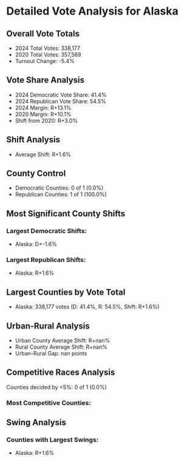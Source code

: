 # Detailed Vote Analysis for Alaska

## Overall Vote Totals

* 2024 Total Votes: 338,177
* 2020 Total Votes: 357,569
* Turnout Change: -5.4%

## Vote Share Analysis

* 2024 Democratic Vote Share: 41.4%
* 2024 Republican Vote Share: 54.5%
* 2024 Margin: R+13.1%
* 2020 Margin: R+10.1%
* Shift from 2020: R+3.0%

## Shift Analysis

* Average Shift: R+1.6%

## County Control

* Democratic Counties: 0 of 1 (0.0%)
* Republican Counties: 1 of 1 (100.0%)

## Most Significant County Shifts

### Largest Democratic Shifts:
* Alaska: D+-1.6%

### Largest Republican Shifts:
* Alaska: R+1.6%

## Largest Counties by Vote Total

* Alaska: 338,177 votes (D: 41.4%, R: 54.5%, Shift: R+1.6%)

## Urban-Rural Analysis

* Urban County Average Shift: R+nan%
* Rural County Average Shift: R+nan%
* Urban-Rural Gap: nan points

## Competitive Races Analysis

Counties decided by <5%: 0 of 1 (0.0%)

### Most Competitive Counties:

## Swing Analysis

### Counties with Largest Swings:
* Alaska: R+1.6%
